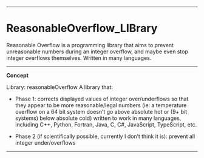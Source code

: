 
***

# ReasonableOverflow_LIBrary
Reasonable Overflow is a programming library that aims to prevent unreasonable numbers during an integer overflow, and maybe even stop integer overflows themselves. Written in many languages.

***

**Concept**

Library: reasonableOverflow
A library that:

* Phase 1: corrects displayed values of integer over/underflows so that they appear to be more reasonable/legal numbers (ie: a temperature overflow on a 64 bit system doesn’t go above absolute hot or (9+ bit systems) below absolute cold) written to work in many languages, including C++, Python, Fortran, Java, C, C#, JavaScript, TypeScript, etc.

* Phase 2 (if scientifically possible, currently I don’t think it is): prevent all integer under/overflows

***
